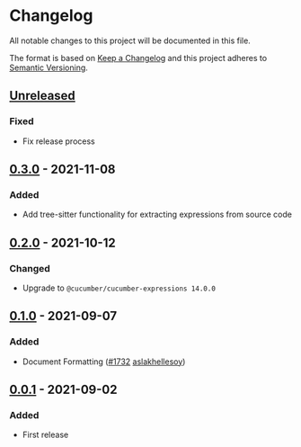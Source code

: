 # Changelog

All notable changes to this project will be documented in this file.

The format is based on [Keep a Changelog](http://keepachangelog.com/)
and this project adheres to [Semantic Versioning](http://semver.org/).

## [Unreleased]

### Fixed

- Fix release process

## [0.3.0] - 2021-11-08

### Added

- Add tree-sitter functionality for extracting expressions from source code

## [0.2.0] - 2021-10-12

### Changed

- Upgrade to `@cucumber/cucumber-expressions 14.0.0`

## [0.1.0] - 2021-09-07

### Added

- Document Formatting
  ([#1732](https://github.com/cucumber/common/pull/1732)
  [aslakhellesoy](https://github.com/aslakhellesoy))

## [0.0.1] - 2021-09-02

### Added

- First release

[unreleased]: https://github.com/cucumber/language-server/compare/v0.3.0...HEAD
[0.3.0]: https://github.com/cucumber/language-server/compare/v0.2.0...0.3.0
[0.2.0]: https://github.com/cucumber/language-server/compare/v0.1.0...v0.2.0
[0.1.0]: https://github.com/cucumber/language-server/compare/v0.0.1...v0.1.0
[0.0.1]: https://github.com/cucumber/common/tree/v0.0.1
